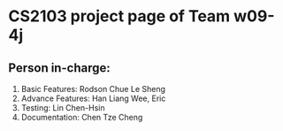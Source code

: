 # CS2103 project page of Team w09-4j

## Person in-charge:
1. Basic Features: Rodson Chue Le Sheng
2. Advance Features: Han Liang Wee, Eric
3. Testing: Lin Chen-Hsin
4. Documentation: Chen Tze Cheng

